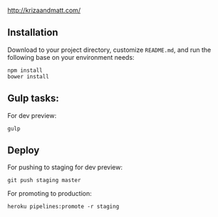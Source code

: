 http://krizaandmatt.com/

## Installation

Download to your project directory, customize `README.md`, and run the following base on your environment needs:

```
npm install
bower install
```

## Gulp tasks:

For dev preview:
```
gulp
```
## Deploy

For pushing to staging for dev preview:
```
git push staging master
```

For promoting to production:
```
heroku pipelines:promote -r staging
```